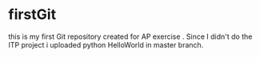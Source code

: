 # firstGit
this is my first Git repository created for AP exercise .
Since I didn't do the ITP project i uploaded python HelloWorld in master branch.
